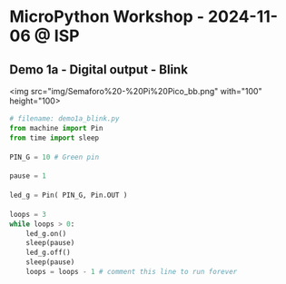 # MicroPython Workshop - 2024-11-06 @ ISP


## Demo 1a - Digital output - Blink

<img src="img/Semaforo%20-%20Pi%20Pico_bb.png" with="100" height="100>


```Python
# filename: demo1a_blink.py
from machine import Pin
from time import sleep
 
PIN_G = 10 # Green pin

pause = 1

led_g = Pin( PIN_G, Pin.OUT ) 

loops = 3
while loops > 0:
    led_g.on()
    sleep(pause)
    led_g.off()
    sleep(pause)
    loops = loops - 1 # comment this line to run forever
```
